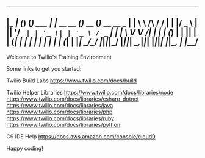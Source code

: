  _____          _ _ _         _____          _       _
|_   _|_      _(_) (_) ___   |_   _| __ __ _(_)_ __ (_)_ __   __ _
  | | \ \ /\ / / | | |/ _ \    | || '__/ _` | | '_ \| | '_ \ / _` |
  | |  \ V  V /| | | | (_) |   | || | | (_| | | | | | | | | | (_| |
  |_|   \_/\_/ |_|_|_|\___/    |_||_|  \__,_|_|_| |_|_|_| |_|\__, |
                                                             |___/
 ----------------------------------------------------------------- 

Welcome to Twilio's Training Environment

Some links to get you started: 

Twilio Build Labs
https://www.twilio.com/docs/build

Twilio Helper Libraries
https://www.twilio.com/docs/libraries/node
https://www.twilio.com/docs/libraries/csharp-dotnet
https://www.twilio.com/docs/libraries/java
https://www.twilio.com/docs/libraries/php
https://www.twilio.com/docs/libraries/ruby
https://www.twilio.com/docs/libraries/python

C9 IDE Help
https://docs.aws.amazon.com/console/cloud9

Happy coding!

